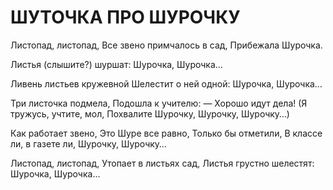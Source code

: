 # ШУТОЧКА ПРО ШУРОЧКУ

Листопад, листопад,
Все звено примчалось в сад,
Прибежала Шурочка.

Листья (слышите?) шуршат:
Шурочка, Шурочка…

Ливень листьев кружевной
Шелестит о ней одной:
Шурочка, Шурочка…

Три листочка подмела,
Подошла к учителю:
— Хорошо идут дела!
(Я тружусь, учтите, мол,
Похвалите Шурочку,
Шурочку, Шурочку…)

Как работает звено,
Это Шуре все равно,
Только бы отметили,
В классе ли, в газете ли,
Шурочку, Шурочку…

Листопад, листопад,
Утопает в листьях сад,
Листья грустно шелестят:
Шурочка, Шурочка…